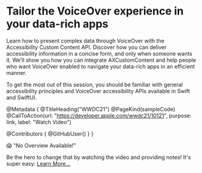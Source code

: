 # Tailor the VoiceOver experience in your data-rich apps

Learn how to present complex data through VoiceOver with the Accessibility Custom Content API. Discover how you can deliver accessibility information in a concise form, and only when someone wants it. We’ll show you how you can integrate AXCustomContent and help people who want VoiceOver enabled to navigate your data-rich apps in an efficient manner.

To get the most out of this session, you should be familiar with general accessibility principles and VoiceOver accessibility APIs available in Swift and SwiftUI.

@Metadata {
   @TitleHeading("WWDC21")
   @PageKind(sampleCode)
   @CallToAction(url: "https://developer.apple.com/wwdc21/10121", purpose: link, label: "Watch Video")

   @Contributors {
      @GitHubUser(<replace this with your GitHub handle>)
   }
}

😱 "No Overview Available!"

Be the hero to change that by watching the video and providing notes! It's super easy:
 [Learn More…](https://wwdcnotes.github.io/WWDCNotes/documentation/wwdcnotes/contributing)

